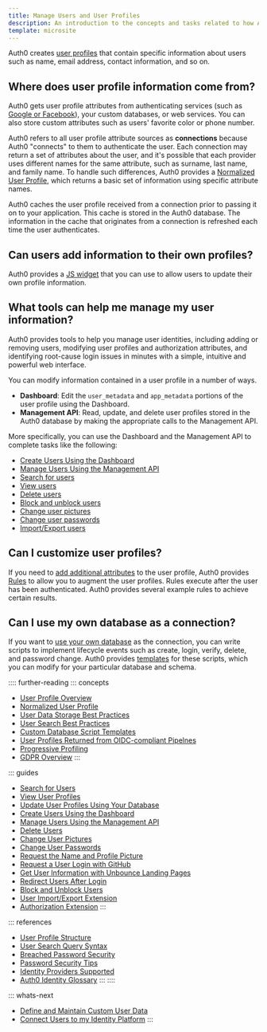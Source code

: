 ```yaml
---
title: Manage Users and User Profiles
description: An introduction to the concepts and tasks related to how Auth0 helps you manage your users and their profile information. 
template: microsite
---
```


Auth0 creates [user profiles](/user-profile/overview-user-profile) that contain specific information about users such as name, email address, contact information, and so on. 

## Where does user profile information come from?

Auth0 gets user profile attributes from authenticating services (such as [Google or Facebook](/identityproviders)), your custom databases, or web services. You can also store custom attributes such as users' favorite color or phone number.

Auth0 refers to all user profile attribute sources as **connections** because Auth0 "connects" to them to authenticate the user. Each connection may return a set of attributes about the user, and it's possible that each provider uses different names for the same attribute, such as surname, last name, and family name. To handle such differences, Auth0 provides a [Normalized User Profile](/user-profile/normalized/auth0), which returns a basic set of information using specific attribute names.

Auth0 caches the user profile received from a connection prior to passing it on to your application. This cache is stored in the Auth0 database. The information in the cache that originates from a connection is refreshed each time the user authenticates. 

## Can users add information to their own profiles?

Auth0 provides a [JS widget](https://github.com/auth0-community/auth0-editprofile-widget) that you can use to allow users to update their own profile information.

## What tools can help me manage my user information?

Auth0 provides tools to help you manage user identities, including adding or removing users, modifying user profiles and authorization attributes, and identifying root-cause login issues in minutes with a simple, intuitive and powerful web interface. 

You can modify information contained in a user profile in a number of ways.

* **Dashboard**: Edit the `user_metadata` and `app_metadata` portions of the user profile using the Dashboard.
* **Management API**: Read, update, and delete user profiles stored in the Auth0 database by making the appropriate calls to the Management API.

More specifically, you can use the Dashboard and the Management API to complete tasks like the following:

* [Create Users Using the Dashboard](/dashboard/create-users)
* [Manage Users Using the Management API](/user-profile/manage-users-using-the-management-api)
* [Search for users](/users/search/v3)
* [View users](/user-profile/view-users)
* [Delete users](/user-profile/delete-users)
* [Block and unblock users](/user-profile/block-and-unblock-users)
* [Change user pictures](/user-profile/change-user-pictures)
* [Change user passwords](/connections/database/password-change)
* [Import/Export users](/extensions/user-import-export)

## Can I customize user profiles?

If you need to [add additional attributes](/microsites/manage-my-users/define-maintain-custom-user-data) to the user profile, Auth0 provides [Rules](/rules/current/metadata-in-rules) to allow you to augment the user profiles. Rules execute after the user has been authenticated. Auth0 provides several example rules to achieve certain results.

## Can I use my own database as a connection?

If you want to [use your own database](/user-profile/update-user-profiles-using-your-database) as the connection, you can write scripts to implement lifecycle events such as create, login, verify, delete, and password change. Auth0 provides [templates](/connections/database/custom-db/templates) for these scripts, which you can modify for your particular database and schema.

:::: further-reading
::: concepts
  * [User Profile Overview](/user-profile/overview-user-profile)
  * [Normalized User Profile](/user-profile/normalized/auth0)
  * [User Data Storage Best Practices](/user-profile/user-data-storage-best-practices)
  * [User Search Best Practices](/users/search/best-practices)
  * [Custom Database Script Templates](/connections/database/custom-db/templates)
  * [User Profiles Returned from OIDC-compliant Pipelnes](/user-profile/normalized/oidc)
  * [Progressive Profiling](/user-profile/progressive-profiling)
  * [GDPR Overview](/compliance/overview-gdpr)
:::

::: guides
  * [Search for Users](/users/search/v3)
  * [View User Profiles](/user-profile/view-users)
  * [Update User Profiles Using Your Database](/user-profile/update-user-profiles-using-your-database)
  * [Create Users Using the Dashboard](/dashboard/create-users)
  * [Manage Users Using the Management API](/user-profile/manage-users-using-the-management-api)
  * [Delete Users](/user-profile/delete-users)
  * [Change User Pictures](/user-profile/change-user-pictures)
  * [Change User Passwords](/connections/database/password-change)
  * [Request the Name and Profile Picture](/application-auth/current/client-side-web#request-the-name-and-profile-picture)
  * [Request a User Login with GitHub](/application-auth/current/client-side-web#request-a-user-log-in-with-github)
  * [Get User Information with Unbounce Landing Pages](get-user-information-with-unbounce-landing-pages)
  * [Redirect Users After Login](redirect-users-after-login)
  * [Block and Unblock Users](/user-profile/block-and-unblock-users)
  * [User Import/Export Extension](/extensions/user-import-export)
  * [Authorization Extension](/extensions/authorization-extension/v2)
 :::

::: references
  * [User Profile Structure](/user-profile/user-profile-structure)
  * [User Search Query Syntax](/search/v3/query-syntax)
  * [Breached Password Security](/anomaly-detection/breached-passwords)
  * [Password Security Tips](/anomaly-detection/password-security-tips)
  * [Identity Providers Supported](/identityproviders)
  * [Auth0 Identity Glossary](https://auth0.com/identity-glossary)
:::
::::

::: whats-next

* [Define and Maintain Custom User Data](/microsites/manage-my-users/define-maintain-custom-user-data)
* [Connect Users to my Identity Platform](/microsites/manage-my-users/connect-users-to-my-identity-platform)
:::